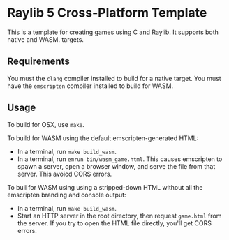 # Raylib 5 Cross-Platform Template
This is a template for creating games using C and Raylib. It supports both native and WASM. targets.

## Requirements
You must the `clang` compiler installed to build for a native target.
You must have the `emscripten` compiler installed to build for WASM.

## Usage
To build for OSX, use `make`.

To build for WASM using the default emscripten-generated HTML:
* In a terminal, run `make build_wasm`.
* In a terminal, run `emrun bin/wasm_game.html`. This causes emscripten to spawn a server, open a browser window, and serve the file from that server. This avoicd CORS errors.

To buil for WASM using using a stripped-down HTML without all the emscripten branding and console output:
* In a terminal, run `make build_wasm`.
* Start an HTTP server in the root directory, then request `game.html` from the server. If you try to open the HTML file directly, you'll get CORS errors.